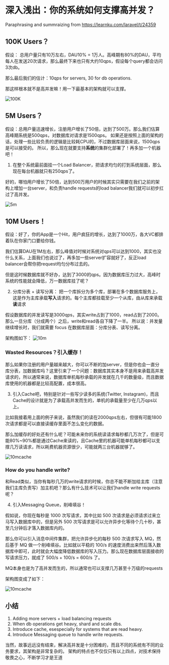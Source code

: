 # 深入浅出：你的系统如何支撑高并发？

Paraphrasing and summraizing from  https://learnku.com/laravel/t/24359
## 100K Users？

假设： 总用户量只有10万左右，DAU10% = 1万人。高峰期有80%的DAU，平均每人在发送20次请求，那么最终下来也只有大约10qps，假设每个query都会访问3次db。

那么最后我们的估计：10qps for servers, 30 for db operations. 

那这样根本就不是高并发嘛！用一下最基本的架构就可以支撑。

![100K](static/100k.png)

## 5M Users？
假设：总用户量迅速增长，注册用户增长了50倍，达到了500万。那么我们估算高峰期系统是500qps，对数据库对请求是1500qps。
如果还是按照上面的架构的话，处理一些比较负责的逻辑是比较耗CPU的，不过数据库层面来说，1500qps是可以接受的。
所以，那么现在就要支持**系统**的集群化部署了！再多加一个机器吧！

1. 在整个系统最前面挂一个Load Balancer，把请求均匀的打到系统层面，那么现在每台机器就只有250qps了。

好的，哪怕用户增长了50倍，达到500万用户的时候其实只需要在我们之前的架构上增加一台server，和负责handle requests的load balancer我们就可以初步扛过了高并发。

![5m](static/5m.png)

## 10M Users！
假设：好了，你的App是一个Hit，用户疯狂的增长，达到了1000万，各大VC都排着队在你家门口要给你钱。

我们估算DAU在1M左右，那么峰值对时候对系统对qps可以达到1000，其实也没什么关系，上面我们也说过了，再多加一些server扩容就好了，反正load balancer会帮你把request均匀分布过去的。

但是这时候数据库就不好办，达到了3000的qps。因为数据库压力过大，高峰时系统的性能就会降低，万一数据库挂了呢？

2. 分库分表 + 读写分离： 把一个库拆分为多个库，部署在多个数据库服务上，这是作为主库承载**写入**请求的。每个主库都挂载至少一个从库，由从库来承载**读**请求

假设数据库的并发读写是3000qps，其实write占到了1000，read占到了2000。那么一旦分库（分成两个）之后，write和read各自下降了一半。
所以说：并发量继续增长时，我们就需要 focus 在数据库层面：分库分表、读写分离。

架构图如下：
![10m](static/10m.png)


### Wasted Resources？引入缓存！
那么如果你注册的用户量越来越大，你可以不断的加server，但是你也会一直分库分表，加数据库吗？这里引来了一个问题：数据库其实本身不是用来承载高并发请求的，所以通常来说，数据库单机每秒承载的并发就在几千的数量级，而且数据库使用的机器都是比较高配置，成本很高。

3. 引入Cache吧，特别是针对一些写少读多的系统(Twitter, Instagram)，而且Cache的设计就是为了承载高并发而生的，单机的承载量至少在几万qps以上。

比如我接着用上面的例子来说，虽然我们的读在2000qps左右，但很有可能1800次请求都是可以直接读缓存里面不怎么变化的数据。

那么加缓存的好处还有什么呢？可能未来你的系统读请求每秒都几万次了，但是可能80%~90%都是通过Cache来读的，且Cache里的机器可能单机每秒都可以支撑几万读请求，所以耗费机器资源很少，可能就两三台机器就够了。

![10mcache](static/10mcache.png)

### How do you handle write?

和Read类似，当你有每秒几万的write请求的时候，你总不能不断加给主库（注意我们主库负责写）加主机吧？那么有什么技术可以让我们handle write requests呢？

4. 引入Messaging Queue，削峰填谷！

假如说，你现在每秒是 1000 次写请求，其中比如 500 次请求是必须请求过来立马写入数据库中的，但是另外 500 次写请求是可以允许异步化等待个几十秒，甚至几分钟后才落入数据库内的。

那么你可以引入消息中间件集群，把允许异步化的每秒 500 次请求写入 MQ，然后基于 MQ 做一个削峰填谷。比如就以平稳的 100/s 的速度消费出来然后落入数据库中即可，此时就会大幅度降低数据库的写入压力。那么现在数据库层面接收的写请求压力，就成了 500/s + 100/s = 600/s 了。

MQ本身也是为了高并发而生的，所以通常也可以支撑几万甚至十万级的requests

架构图变成了如下： 

![10mcache](static/10mmq.png)

## 小结

1. Adding more servers + load balancing requests 
2. When db operations get heavy, shard and scale dbs. 
3. Introduce cache, esespecially for systems that are read heavy.
4. Introduce Messaging queue to handle write requests.  

当然，故事远远没有结束，解决高并发是十分困难的，而且不同的系统有不同的业务要求，其架构是非常复杂的。
架构的特点也不仅仅只有以上四点，对技术保持敬畏之心，不断学习才是王道
